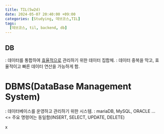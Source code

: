 ```yaml
---
title: TIL(5w2d)
date: 2024-05-07 20:40:00 +09:00
categories: [Studying, 데브코스,TIL]
tags: 
  [데브코스, til, backend, db]
---
```


## DB
: 데이터를 통합하여 <u>효율적으로</u> 관리하기 위한 데이터 집합체.
: 데이터 중복을 막고, 효율적이고 빠른 데이터 연산을 가능하게 함.

# DBMS(DataBase Management System)
: 데이터베이스를 운영하고 관리하기 위한 시스템.
: mariaDB, MySQL, ORACLE ... <= 주요 명령어는 동일함(INSERT, SELECT, UPDATE, DELETE)

x


